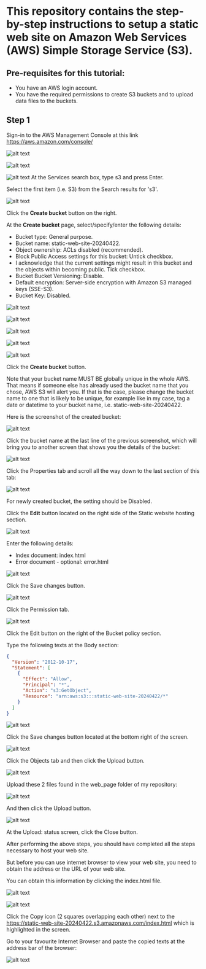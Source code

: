 # This repository contains the step-by-step instructions to setup a static web site on Amazon Web Services (AWS) Simple Storage Service (S3).

## Pre-requisites for this tutorial:
- You have an AWS login account.
- You have the required permissions to create S3 buckets and to upload data files to the buckets.

## Step 1

Sign-in to the AWS Management Console at this link https://aws.amazon.com/console/

![alt text](images/aws_management_console.png)

![alt text](images/aws_login_screen.png)

![alt text](images/aws_search_services_s3.png)
At the Services search box, type s3 and press Enter.

Select the first item (i.e. S3) from the Search results for 's3'.

![alt text](images/aws_s3_main_page.png)

Click the __Create bucket__ button on the right.

At the __Create bucket__ page, select/specify/enter the following details:
- Bucket type: General purpose.
- Bucket name: static-web-site-20240422.
- Object ownership: ACLs disabled (recommended).
- Block Public Access settings for this bucket: Untick checkbox.
- I acknowledge that the current settings might result in this bucket and the objects within becoming public. Tick checkbox.
- Bucket Bucket Versioning: Disable.
- Default encryption: Server-side encryption with Amazon S3 managed keys (SSE-S3).
- Bucket Key: Disabled.

![alt text](images/aws_s3_create_bucket_1_of_5.png)

![alt text](images/aws_s3_create_bucket_2_of_5.png)

![alt text](images/aws_s3_create_bucket_3_of_5.png)

![alt text](images/aws_s3_create_bucket_4_of_5.png)

![alt text](images/aws_s3_create_bucket_5_of_5.png)

Click the __Create bucket__ button.

Note that your bucket name MUST BE globally unique in the whole AWS. That means if someone else has already used the bucket name that you chose, AWS S3 will alert you. If that is the case, please change the bucket name to one that is likely to be unique, for example like in my case, tag a date or datetime to your bucket name, i.e. static-web-site-20240422.

Here is the screenshot of the created bucket:

![alt text](images/aws_s3_bucket_list.png)

Click the bucket name at the last line of the previous screenshot, which will bring you to another screen that shows you the details of the bucket:

![alt text](images/aws_s3_bucket_details.png)

Click the Properties tab and scroll all the way down to the last section of this tab:

![alt text](images/aws_s3_bucket_properties_tab.png)

For newly created bucket, the setting should be Disabled.

Click the __Edit__ button located on the right side of the Static website hosting section.

![alt text](images/aws_s3_static_web_hosting_1_of_2.png)

Enter the following details:
- Index document: index.html
- Error document - optional: error.html

![alt text](images/aws_s3_static_web_hosting_2_of_2.png)

Click the Save changes button.

![alt text](images/aws_s3_bucket_permissions_tab.png)

Click the Permission tab.

![alt text](images/aws_s3_bucket_permissions_tab_policy_edit.png)

Click the Edit button on the right of the Bucket policy section.

Type the following texts at the Body section:

``` json
{
  "Version": "2012-10-17",
  "Statement": [
    {
      "Effect": "Allow",
      "Principal": "*",
      "Action": "s3:GetObject",
      "Resource": "arn:aws:s3:::static-web-site-20240422/*"
    }
  ]
}
```

![alt text](images/aws_s3_bucket_policy_edit_1_of_2.png)

Click the Save changes button located at the bottom right of the screen.

![alt text](images/aws_s3_bucket_policy_edit_2_of_2.png)

Click the Objects tab and then click the Upload button.

![alt text](images/aws_s3_bucket_objects_tab.png)

Upload these 2 files found in the web_page folder of my repository:

![alt text](images/aws_s3_files_and_folder_upload_1_of_2.png)

And then click the Upload button.

![alt text](images/aws_s3_files_and_folder_upload_2_of_2.png)

At the Upload: status screen, click the Close button.

After performing the above steps, you should have completed all the steps necessary to host your web site.

But before you can use internet browser to view your web site, you need to obtain the address or the URL of your web site.

You can obtain this information by clicking the index.html file.

![alt text](images/aws_s3_index_html.png)

![alt text](images/aws_s3_index_html_object_url.png)

Click the Copy icon (2 squares overlapping each other) next to the https://static-web-site-20240422.s3.amazonaws.com/index.html which is highlighted in the screen.

Go to your favourite Internet Browser and paste the copied texts at the address bar of the browser:

![alt text](images/aws_s3_object_url.png)
